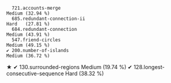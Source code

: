       721.accounts-merge                                               Medium (32.94 %)
      685.redundant-connection-ii                                      Hard   (27.81 %)
      684.redundant-connection                                         Medium (43.91 %)
      547.friend-circles                                               Medium (49.15 %)
    ✔ 200.number-of-islands                                            Medium (36.72 %)
★   ✔ 130.surrounded-regions                                           Medium (19.74 %)
    ✔ 128.longest-consecutive-sequence                                 Hard   (38.32 %)
